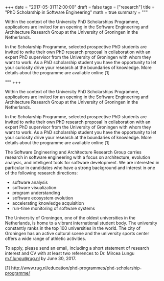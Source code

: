 +++
date = "2017-05-31T12:00:00"
draft = false
tags = ["research"]
title = "PhD Scholarship in Software Engineering"
math = true
summary = """

Within the context of the University PhD Scholarships Programme, applications are invited for an opening in the Software Engineering and Architecture Research Group at the University of Groningen in the Netherlands.

In the Scholarship Programme, selected prospective PhD students are invited to write their own PhD research proposal in collaboration with an expert PhD supervisor from the University of Groningen with whom they want to work. As a PhD scholarship student you have the opportunity to let your curiosity drive your research at the boundaries of knowledge. More details about the programme are available online [1]


"""
+++

Within the context of the University PhD Scholarships Programme, applications are invited for an opening in the Software Engineering and Architecture Research Group at the University of Groningen in the Netherlands.

In the Scholarship Programme, selected prospective PhD students are invited to write their own PhD research proposal in collaboration with an expert PhD supervisor from the University of Groningen with whom they want to work. As a PhD scholarship student you have the opportunity to let your curiosity drive your research at the boundaries of knowledge. More details about the programme are available online [1]

The Software Engineering and Architecture Research Group carries research in software engineering with a focus on architecture, evolution analysis, and intelligent tools for software development. We are interested in particular in candidates who have a strong background and interest in one of the following research directions:

- software analysis
- software visualization
- program understanding
- software ecosystem evolution
- accelerating knowledge acquisition
- run-time monitoring of software systems

The University of Groningen, one of the oldest universities in the Netherlands, is home to a vibrant international student body. The university constantly ranks in the top 100 universities in the world. The city of Groningen has an active cultural scene and the university sports center offers a wide range of athletic activities.


To apply, please send an email, including a short statement of research interest and CV with at least two references to Dr. Mircea Lungu m.f.lungu@rug.nl by June 30, 2017.

[1] http://www.rug.nl/education/phd-programmes/phd-scholarship-programme/

